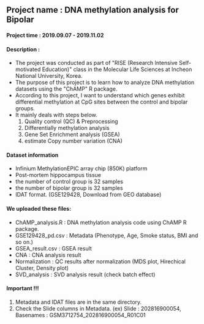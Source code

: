## Project name : DNA methylation analysis for Bipolar

#### Project time : 2019.09.07 - 2019.11.02

#### Description :
* The project was conducted as part of "RISE (Research Intensive Self-motivated Education)" class in the Molecular Life Sciences at Incheon National University, Korea.
* The purpose of this project is to learn how to analyze DNA methylation datasets using the "ChAMP" R package.
* According to this project, I want to understand which genes exhibit differential methylation at CpG sites between the control and bipolar groups.
* It mainly deals with steps below.
  1. Quality control (QC) & Preprocessing
  2. Differentially methylation analysis
  3. Gene Set Enrichment analysis (GSEA)
  4. estimate Copy number variation (CNA)

#### Dataset information
* Infinium MethylationEPIC array chip (850K) platform
* Post-mortem hippocampus tissue
* the number of control group is 32 samples
* the number of bipolar group is 32 samples
* IDAT format. (GSE129428, Download from GEO database)

#### We uploaded these files:
* ChAMP_analysis.R : DNA methylation analysis code using ChAMP R package.
* GSE129428_pd.csv : Metadata (Phenotype, Age, Smoke status, BMI and so on.)
* GSEA_result.csv : GSEA result
* CNA : CNA analysis result
* Normalization : QC results after normalization (MDS plot, Hirechical Cluster, Density plot)
* SVD_analysis : SVD analysis result (check batch effect)

#### Important !!!
1. Metadata and IDAT files are in the same directory.
2. Check the Slide columns in Metadata. 
(ex) Slide : 202816900054, Basenames : GSM3712754_202816900054_R01C01
